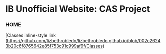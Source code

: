 # IB Unofficial Website: CAS Project 
### HOME
[Classes inline-style link (https://github.com/lizbethrobledo/lizbethrobledo.github.io/blob/002c26243b20c6f8765642e85f753c91c999af9f/Classes)
